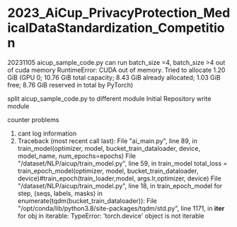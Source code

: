 # 2023_AiCup_PrivacyProtection_MedicalDataStandardization_Competition
20231105
aicup_sample_code.py can run batch_size =4, batch_size >4 out of cuda memory
RuntimeError: CUDA out of memory. Tried to allocate 1.20 GiB (GPU 0; 10.76 GiB total capacity; 8.43 GiB already allocated; 1.03 GiB free; 8.76 GiB reserved in total by PyTorch)

split aicup_sample_code.py to different module
Initial Repository
	write module

counter problems
1. cant log information
2. Traceback (most recent call last):
  File "ai_main.py", line 89, in <module>
    train_model(optimizer, model, bucket_train_dataloader, device, model_name, num_epochs=epochs)
  File "/dataset/NLP/aicup/train_model.py", line 59, in train_model
    total_loss = train_epoch_model(optimizer, model, bucket_train_dataloader, device)#train_epoch(train_loader,model, args.lr,optimizer, device)
  File "/dataset/NLP/aicup/train_model.py", line 18, in train_epoch_model
    for step, (seqs, labels, masks) in enumerate(tqdm(bucket_train_dataloader)):
  File "/opt/conda/lib/python3.8/site-packages/tqdm/std.py", line 1171, in __iter__
    for obj in iterable:
TypeError: 'torch.device' object is not iterable



